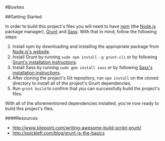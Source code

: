 #Bowties


##Getting Started

In order to build this project's files you will need to have [npm](https://www.npmjs.org/) (the [Node.js](http://nodejs.org/) package manager), [Grunt](http://gruntjs.com/) and [Sass](http://sass-lang.com/). With that in mind, follow the following steps:

1. Install npm by downloading and installing the appropriate package from [Node.js's website](http://nodejs.org/download/).
2. Install Grunt by running `sudo npm install -g grunt-cli` or by following
[Grunt's installation instructions](http://gruntjs.com/getting-started).
3. Install Sass by running `sudo gem install sass` or by following [Sass's installation instructions](http://sass-lang.com/install).
4. After cloning the project's Git repository, run `npm install` on the cloned directory to install all of the project's Grunt dependencies.
5. Run `grunt build` to confirm that you can successfully build the project's files.

With all of the aforementioned dependencies installed, you're now ready to build this project's files.

####Resources
* http://www.sitepoint.com/writing-awesome-build-script-grunt/
* http://quickleft.com/blog/grunt-js-the-basics